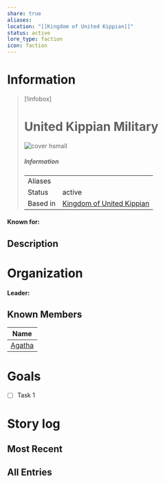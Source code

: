 ```yaml
---
share: true
aliases: 
location: "[[Kingdom of United Kippian]]"
status: active
lore_type: faction
icon: faction
---
```

# Information
> [!infobox]
> # United Kippian Military
> ![cover hsmall](insertimage.png)
> ##### Information
> |   |  |
> | ---- | ---- |
> | Aliases | |
> | Status| active|
> | Based in|  [Kingdom of United Kippian](../Locations/Kingdoms/Kingdom%20of%20United%20Kippian.md)|
#### Known for:
## Description
# Organization
#### Leader:
## Known Members
| Name                       |
| -------------------------- |
| [Agatha](../../Agatha.md) |

# Goals
- [ ] Task 1
# Story log
## Most Recent

## All Entries
